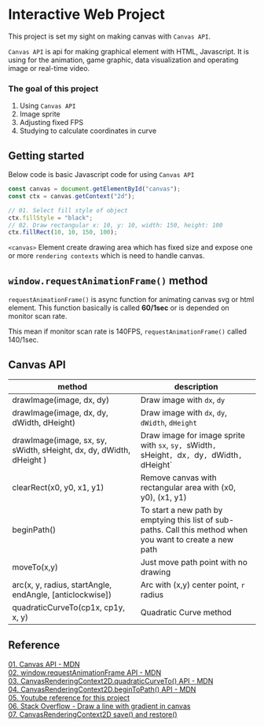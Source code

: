 # Interactive Web Project

This project is set my sight on making canvas with `Canvas API`.

`Canvas API` is api for making graphical element with HTML, Javascript. It is using for the animation, game graphic, data visualization and operating image or real-time video.

### The goal of this project

1.  Using `Canvas API`
2.  Image sprite
3.  Adjusting fixed FPS
4.  Studying to calculate coordinates in curve

## Getting started

Below code is basic Javascript code for using `Canvas API`

```javascript
const canvas = document.getElementById("canvas");
const ctx = canvas.getContext("2d");

// 01. Select fill style of object
ctx.fillStyle = "black";
// 02. Draw rectangular x: 10, y: 10, width: 150, height: 100
ctx.fillRect(10, 10, 150, 100);
```

`<canvas>` Element create drawing area which has fixed size and expose one or more `rendering contexts` which is need to handle canvas.

## `window.requestAnimationFrame()` method

`requestAnimationFrame()` is async function for animating canvas svg or html element.
This function basically is called **60/1sec** or is depended on monitor scan rate.

This mean if monitor scan rate is 140FPS, `requestAnimationFrame()` called 140/1sec.

## Canvas API

| method                                                              | description                                                                                                 |
| ------------------------------------------------------------------- | ----------------------------------------------------------------------------------------------------------- |
| drawImage(image, dx, dy)                                            | Draw image with `dx`, `dy`                                                                                  |
| drawImage(image, dx, dy, dWidth, dHeight)                           | Draw image with `dx`, `dy`, `dWidth`, `dHeight`                                                             |
| drawImage(image, sx, sy, sWidth, sHeight, dx, dy, dWidth, dHeight ) | Draw image for image sprite with `sx`, `sy, `sWidth`, `sHeight`, `dx`, `dy`, `dWidth`, `dHeight`            |
| clearRect(x0, y0, x1, y1)                                           | Remove canvas with rectangular area with (x0, y0), (x1, y1)                                                 |
| beginPath()                                                         | To start a new path by emptying this list of sub-paths. Call this method when you want to create a new path |
| moveTo(x,y)                                                         | Just move path point with no drawing                                                                        |
| arc(x, y, radius, startAngle, endAngle, [anticlockwise])            | Arc with (x,y) center point, `r` radius                                                                     |
| quadraticCurveTo(cp1x, cp1y, x, y)                                  | Quadratic Curve method                                                                                      |

## Reference

[01. Canvas API - MDN](https://developer.mozilla.org/ko/docs/Web/HTML/Canvas)  
[02. window.requestAnimationFrame API - MDN](https://developer.mozilla.org/ko/docs/Web/API/Window/requestAnimationFrame)  
[03. CanvasRenderingContext2D.quadraticCurveTo() API - MDN](https://developer.mozilla.org/en-US/docs/Web/API/CanvasRenderingContext2D/quadraticCurveTo)  
[04. CanvasRenderingContext2D.beginToPath() API - MDN](https://developer.mozilla.org/en-US/docs/Web/API/CanvasRenderingContext2D/beginPath)  
[05. Youtube reference for this project](https://www.youtube.com/watch?v=hCHL7sydzn0&t=264s)  
[06. Stack Overflow - Draw a line with gradient in canvas ](https://stackoverflow.com/questions/45789186/draw-a-line-with-gradient-in-canvas)  
[07. CanvasRenderingContext2D save() and restore() ](https://www.tutorialspoint.com/What-are-save-and-restore-methods-in-HTML5-Canvas)
